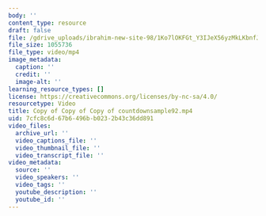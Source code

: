 ```yaml
---
body: ''
content_type: resource
draft: false
file: /gdrive_uploads/ibrahim-new-site-98/1Ko7lOKFGt_Y3IJeX56yzMkLKbnfJQEWY/copy-of-copy-of-copy-of-countdownsample92.mp4
file_size: 1055736
file_type: video/mp4
image_metadata:
  caption: ''
  credit: ''
  image-alt: ''
learning_resource_types: []
license: https://creativecommons.org/licenses/by-nc-sa/4.0/
resourcetype: Video
title: Copy of Copy of Copy of countdownsample92.mp4
uid: 7cfc8c6d-67b6-496b-b023-2b43c36dd891
video_files:
  archive_url: ''
  video_captions_file: ''
  video_thumbnail_file: ''
  video_transcript_file: ''
video_metadata:
  source: ''
  video_speakers: ''
  video_tags: ''
  youtube_description: ''
  youtube_id: ''
---
```

